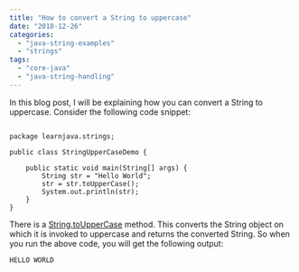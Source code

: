 ```yaml
---
title: "How to convert a String to uppercase"
date: "2018-12-26"
categories: 
  - "java-string-examples"
  - "strings"
tags: 
  - "core-java"
  - "java-string-handling"
---
```


In this blog post, I will be explaining how you can convert a String to uppercase. Consider the following code snippet:

````

package learnjava.strings;

public class StringUpperCaseDemo {

    public static void main(String[] args) { 
        String str = "Hello World"; 
        str = str.toUpperCase(); 
        System.out.println(str);
    }
}
````

There is a [String.toUpperCase](https://docs.oracle.com/javase/8/docs/api/java/lang/String.html#toUpperCase--) method. This converts the String object on which it is invoked to uppercase and returns the converted String. So when you run the above code, you will get the following output:

```
HELLO WORLD
```
